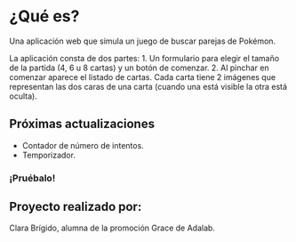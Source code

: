 # ¿Qué es?
Una aplicación web que simula un juego de buscar parejas de Pokémon.

La aplicación consta de dos partes:
    1. Un formulario para elegir el tamaño de la partida (4, 6 u 8 cartas) y un botón de comenzar. 
    2. Al pinchar en comenzar aparece el listado de cartas. Cada carta tiene 2 imágenes que representan las dos
    caras de una carta (cuando una está visible la otra está oculta).

## Próximas actualizaciones
  - Contador de número de intentos.
  - Temporizador.

### ¡Pruébalo!

## Proyecto realizado por: 

Clara Brígido, alumna de la promoción Grace de Adalab. 

